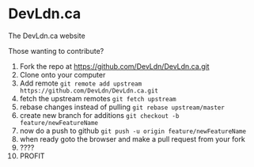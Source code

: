 # DevLdn.ca
The DevLdn.ca website

Those wanting to contribute?
1. Fork the repo at https://github.com/DevLdn/DevLdn.ca.git <br/>
2. Clone onto your computer <br/>
3. Add remote ```git remote add upstream https://github.com/DevLdn/DevLdn.ca.git``` <br/>
4. fetch the upstream remotes ```git fetch upstream``` <br/>
5. rebase changes instead of pulling ```git rebase upstream/master``` <br/>
6. create new branch for additions ```git checkout -b feature/newFeatureName``` <br/>
7. now do a push to github ```git push -u origin feature/newFeatureName``` <br/>
8. when ready goto the browser and make a pull request from your fork <br/>
9. ???? <br/>
10. PROFIT <br/>
